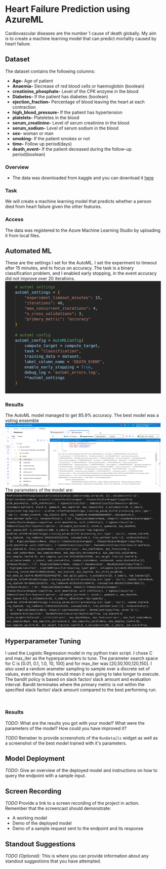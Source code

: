 # Heart Failure Prediction using AzureML
Cardiovascular diseases are the number 1 cause of death globally. My aim is to create a machine learning model that can predict mortality caused by heart failure.

## Dataset
The dataset contains the following columns:
* **Age-** Age of patient
* **Anaemia-** Decrease of red blood cells or haemoglobin (boolean)
* **creatinine_phosphate-** Level of the CPK enzyme in the blood
* **Diabetes-** If the patient has diabetes (boolean)
* **ejection_fraction-** Percentage of blood leaving the heart at each contraction
* **high_blood_pressure-** If the patient has hypertension
* **platelets-** Plateletes in the blood
* **serum_creatinine-** Level of serum creatinine in the blood
* **serum_sodium-** Level of serum sodium in the blood
* **sex-** woman or man
* **smoking-** If the patient smokes or not
* **time-** Follow up period(days)
* **death_event-** If the patient deceased during the follow-up period(boolean)
### Overview
* The data was downloaded from kaggle and you can download it <a href="https://github.com/Kevin-Nduati/Heart-Failure-Prediction-using-AzureML/blob/71c29d71430511ab531bf353f1c1287f00c022f3/heart_failure_clinical_records_dataset.csv">here</a>

### Task
We will create a machine learning model that predicts whether a person died from heart failure given the other features.

### Access
The data was registered to the Azure Machine Learning Studio by uploading it from local files. 

## Automated ML
These are the settings I set for the AutoML. I set the experiment to timeout after 15 minutes, and to focus on accuracy. The task is a binary classification problem, and I enabled early stopping, in the event accuracy did not improve over 20 iterations.
<img src="https://github.com/Kevin-Nduati/Heart-Failure-Prediction-using-AzureML/blob/4c9641370ee8178d5e047bcfada7acc414868496/images/01-Automl_settings.png">


### Results
The AutoML model managed to get 85.9% accuracy. The best model was a voting ensemble
<img src="https://github.com/Kevin-Nduati/Heart-Failure-Prediction-using-AzureML/blob/e51ea77355105392e2fde37f3c099bb8e92246fe/images/01-Automl_best_acc.png">
The parameters of the model are:
<img src="https://github.com/Kevin-Nduati/Heart-Failure-Prediction-using-AzureML/blob/e6bf27248989f0361af1e26363f8f69607c1e9a0/images/01-Automl_params.png">


## Hyperparameter Tuning
I used the Logistic Regression model in my python train script. I chose C and max_iter as the hyperparameters to tune. The parameter search space for C is [0.01, 0.1, 1.0, 10, 100] and for max_iter was [20,50,100,120,150].
I also used a random arameter sampling to sample over a discrete set of values, even though this would mean it was going to take longer to execute.
The bandit policy is based on slack factor/ slack amount and evaluation interval. Bandit terminates where the primary metric is not within the specified slack factor/ slack amount compared to the best performing run.

<img src>


### Results
*TODO*: What are the results you got with your model? What were the parameters of the model? How could you have improved it?

*TODO* Remeber to provide screenshots of the `RunDetails` widget as well as a screenshot of the best model trained with it's parameters.

## Model Deployment
*TODO*: Give an overview of the deployed model and instructions on how to query the endpoint with a sample input.

## Screen Recording
*TODO* Provide a link to a screen recording of the project in action. Remember that the screencast should demonstrate:
- A working model
- Demo of the deployed  model
- Demo of a sample request sent to the endpoint and its response

## Standout Suggestions
*TODO (Optional):* This is where you can provide information about any standout suggestions that you have attempted.
